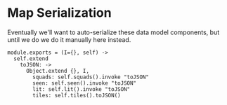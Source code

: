 Map Serialization
=================

Eventually we'll want to auto-serialize these data model components, but until
we do we do it manually here instead.

    module.exports = (I={}, self) ->
      self.extend
        toJSON: ->
          Object.extend {}, I,
            squads: self.squads().invoke "toJSON"
            seen: self.seen().invoke "toJSON"
            lit: self.lit().invoke "toJSON"
            tiles: self.tiles().toJSON()
